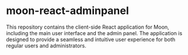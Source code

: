 # moon-react-adminpanel
This repository contains the client-side React application for Moon, including the main user interface and the admin panel. The application is designed to provide a seamless and intuitive user experience for both regular users and administrators. 

